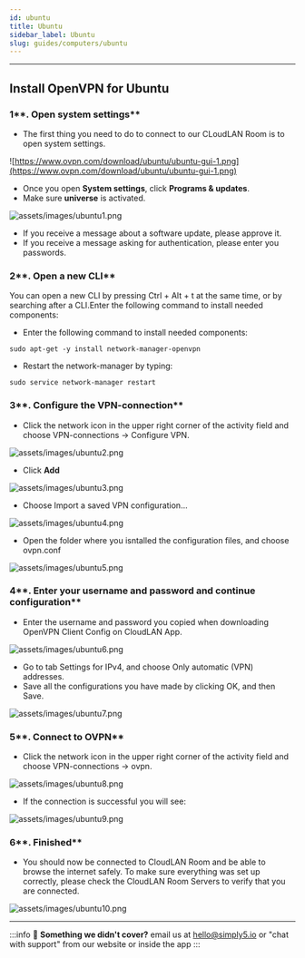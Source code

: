 ```yaml
---
id: ubuntu
title: Ubuntu
sidebar_label: Ubuntu
slug: guides/computers/ubuntu
---
```

---
## Install OpenVPN for Ubuntu

### 1**. Open system settings**

- The first thing you need to do to connect to our CLoudLAN Room is to open system settings.

![https://www.ovpn.com/download/ubuntu/ubuntu-gui-1.png](https://www.ovpn.com/download/ubuntu/ubuntu-gui-1.png)

- Once you open **System settings**, click **Programs & updates**.
- Make sure **universe** is activated.

![assets/images/ubuntu1.png](assets/images/ubuntu1.png)

- If you receive a message about a software update, please approve it.
- If you receive a message asking for authentication, please enter you passwords.

### 2**. Open a new CLI**

You can open a new CLI by pressing Ctrl + Alt + t at the same time, or by searching after a CLI.Enter the following command to install needed components:

- Enter the following command to install needed components:

```basic
sudo apt-get -y install network-manager-openvpn
```

- Restart the network-manager by typing:

```basic
sudo service network-manager restart
```

### 3**. Configure the VPN-connection**

- Click the network icon in the upper right corner of the activity field and choose VPN-connections → Configure VPN.

![assets/images/ubuntu2.png](assets/images/ubuntu2.png)

- Click **Add**

![assets/images/ubuntu3.png](assets/images/ubuntu3.png)

- Choose Import a saved VPN configuration...

![assets/images/ubuntu4.png](assets/images/ubuntu4.png)

- Open the folder where you isntalled the configuration files, and choose ovpn.conf

![assets/images/ubuntu5.png](assets/images/ubuntu5.png)

### 4**. Enter your username and password and continue configuration**

- Enter the username and password you copied when downloading OpenVPN Client Config on CloudLAN App.

![assets/images/ubuntu6.png](assets/images/ubuntu6.png)

- Go to tab Settings for IPv4, and choose Only automatic (VPN) addresses.
- Save all the configurations you have made by clicking OK, and then Save.

![assets/images/ubuntu7.png](assets/images/ubuntu7.png)

### 5**. Connect to OVPN**

- Click the network icon in the upper right corner of the activity field and choose VPN-connections → ovpn.

![assets/images/ubuntu8.png](assets/images/ubuntu8.png)

- If the connection is successful you will see:

![assets/images/ubuntu9.png](assets/images/ubuntu9.png)

### 6**. Finished**

- You should now be connected to CloudLAN Room and be able to browse the internet safely. To make sure everything was set up correctly, please check [](https://www.ovpn.com/)the CloudLAN Room Servers to verify that you are connected.

![assets/images/ubuntu10.png](assets/images/ubuntu10.png)


---
:::info
:information_desk_person: **Something we didn't cover?**
email us at [hello@simply5.io](mailto:hello@simply5.io) or "chat with support" from our website or inside the app
:::